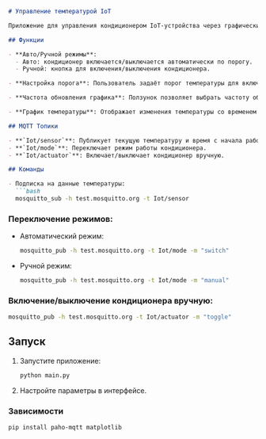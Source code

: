 ```markdown
# Управление температурой IoT

Приложение для управления кондиционером IoT-устройства через графический интерфейс с MQTT. Работает в автоматическом и ручном режимах, позволяя контролировать кондиционер и следить за температурой в реальном времени.

## Функции

- **Авто/Ручной режимы**: 
  - Авто: кондиционер включается/выключается автоматически по порогу.
  - Ручной: кнопка для включения/выключения кондиционера.

- **Настройка порога**: Пользователь задаёт порог температуры для включения кондиционера.

- **Частота обновления графика**: Ползунок позволяет выбрать частоту обновления графика (1-30 сек).

- **График температуры**: Отображает изменения температуры со временем и порог кондиционера.

## MQTT Топики

- **`Iot/sensor`**: Публикует текущую температуру и время с начала работы.
- **`Iot/mode`**: Переключает режим работы кондиционера.
- **`Iot/actuator`**: Включает/выключает кондиционер вручную.

## Команды

- Подписка на данные температуры:
  ```bash
  mosquitto_sub -h test.mosquitto.org -t Iot/sensor
  ```
### Переключение режимов:
- Автоматический режим:
  ```bash
  mosquitto_pub -h test.mosquitto.org -t Iot/mode -m "switch"
  ```
- Ручной режим:
  ```bash
  mosquitto_pub -h test.mosquitto.org -t Iot/mode -m "manual"
  ```
### Включение/выключение кондиционера вручную:
  ```bash
  mosquitto_pub -h test.mosquitto.org -t Iot/actuator -m "toggle"
  ```

## Запуск

1. Запустите приложение:
   ```bash
   python main.py
   ```
2. Настройте параметры в интерфейсе.

### Зависимости
```bash
pip install paho-mqtt matplotlib
```
